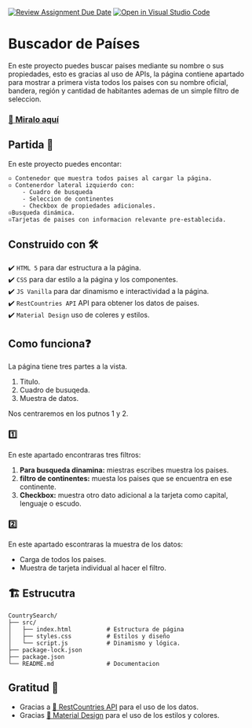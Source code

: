 [![Review Assignment Due Date](https://classroom.github.com/assets/deadline-readme-button-22041afd0340ce965d47ae6ef1cefeee28c7c493a6346c4f15d667ab976d596c.svg)](https://classroom.github.com/a/RxH6bTkq)
[![Open in Visual Studio Code](https://classroom.github.com/assets/open-in-vscode-2e0aaae1b6195c2367325f4f02e2d04e9abb55f0b24a779b69b11b9e10269abc.svg)](https://classroom.github.com/online_ide?assignment_repo_id=19596923&assignment_repo_type=AssignmentRepo)

# Buscador de Países

En este proyecto puedes buscar paises mediante su nombre o sus propiedades, esto es gracias al uso de APIs, la página contiene apartado para mostrar a primera vista todos los paises con su nombre oficial, bandera, región y cantidad de habitantes ademas de un simple filtro de seleccion.

###  [👀 Miralo aquí](https://pucetec-dw.github.io/laboratorio-2-Arm4nd7/)

##  Partida 🚀
En este proyecto puedes encontar:

    ▫️ Contenedor que muestra todos paises al cargar la página.
    ▫️ Contenerdor lateral izquierdo con: 
        - Cuadro de busqueda
        - Seleccion de continentes
        - Checkbox de propiedades adicionales.
    ▫️Busqueda dinámica.
    ▫️Tarjetas de paises con informacion relevante pre-establecida.

## Construido con 🛠️

✔️ `HTML 5` para dar estructura a la página.<br>
✔️ `CSS` para dar estilo a la página y los componentes.<br>
✔️ `JS Vanilla` para dar dinamismo e interactividad a la página.<br>
✔️ `RestCountries API` API para obtener los datos de paises.<br>
✔️ `Material Design` uso de coleres y estilos.

## Como funciona❓
La página tiene tres partes a la vista.
1. Titulo.
2. Cuadro de busuqeda.
3. Muestra de datos.

Nos centraremos en los putnos 1 y 2.
### 1️⃣
En este apartado encontraras tres filtros: 
1. **Para busqueda dinamina:** miestras escribes muestra los paises.
2. **filtro de continentes:** muesta los paises que se encuentra en ese continente.
3. **Checkbox:** muestra otro dato adicional a la tarjeta como capital, lenguaje o escudo.
### 2️⃣
En este apartado escontraras la muestra de los datos:
* Carga de todos los paises.
* Muestra de tarjeta individual al hacer el filtro.

## 🏗️ Estrucutra
```
CountrySearch/
├── src/
│   ├── index.html          # Estructura de página
│   ├── styles.css          # Estilos y diseño
│   └── script.js           # Dinamismo y lógica.
├── package-lock.json
├── package.json
└── README.md               # Documentacion
```

## Gratitud 🎁
* Gracias a [👀 RestCountries API](https://restcountries.com/v3.1/all) para el uso de los datos.
* Gracias [👀 Material Design](https://m2.material.io/design/color/the-color-system.html) para el uso de los estilos y colores.
